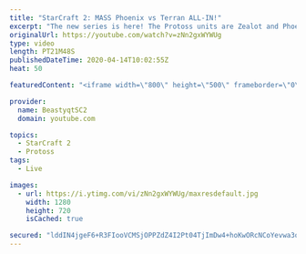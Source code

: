 ```yaml
---
title: "StarCraft 2: MASS Phoenix vs Terran ALL-IN!"
excerpt: "The new series is here! The Protoss units are Zealot and Phoenix - take us to Grandmaster baby!  #ZealotPhoenix #Beastyqt #StarCraft2 #SC2  Feel free to let me know if you have any suggestions for future videos. I hope you guys enjoy this one!  Check out my stream on Twitch if you enjoy my YouTube content."
originalUrl: https://youtube.com/watch?v=zNn2gxWYWUg
type: video
length: PT21M48S
publishedDateTime: 2020-04-14T10:02:55Z
heat: 50

featuredContent: "<iframe width=\"800\" height=\"500\" frameborder=\"0\" src=\"https://www.youtube.com/embed/zNn2gxWYWUg\" allow=\"accelerometer; autoplay; encrypted-media; gyroscope; picture-in-picture\" allowfullscreen></iframe>"

provider:
  name: BeastyqtSC2
  domain: youtube.com

topics:
  - StarCraft 2
  - Protoss
tags:
  - Live

images:
  - url: https://i.ytimg.com/vi/zNn2gxWYWUg/maxresdefault.jpg
    width: 1280
    height: 720
    isCached: true

secured: "lddIN4jgeF6+R3FIooVCMSjOPPZdZ4I2Pt04TjImDw4+hoKwORcNCoYevwa3ofFxskrHIfycw/4QNHhpqYwtWp9YsvlsfxxEibV6K/4CExZd5Ck8+xuapVbdTT2Gjp6yRp0LuJxE1IyKoZbNeUbBwW5arlE9lvax+KfPByHqwdFlnooQELnLNVan8iWEGTRgsX8dP2e5/8Do9m0L/2Qm3XBFRHlCeukJGsRVfptQOldn1zV11C8Nc7pQtUnNuRVTF1Cjt3iS7r60nSRQdUweaCozF6DZgdLIqv9Eh/tYczhpggWQ9096e0sANlmFI/wWnBd9xbFpoIcDieWtoP3kxPwror9pDMWrJMgg16glgB4dYsyFgJlAcGC84HENHGXfkLP4N8FzOhel1HZrsajakhF4T5P54ZqxDoGOE1KNT68=;4/fk7uLS4Pdy1jytwe111A=="
---
```


